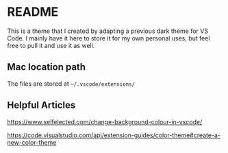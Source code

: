 # README

This is a theme that I created by adapting a previous dark theme for VS Code. I mainly have it here to store it for my own personal uses, but feel free to pull it and use it as well.

## Mac location path

The files are stored at `~/.vscode/extensions/`

## Helpful Articles

https://www.selfelected.com/change-background-colour-in-vscode/

https://code.visualstudio.com/api/extension-guides/color-theme#create-a-new-color-theme
